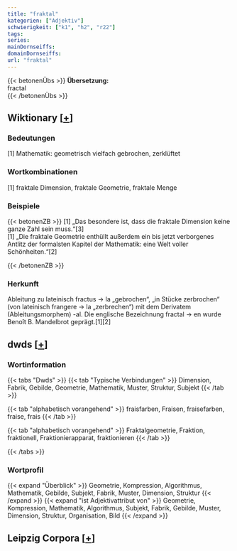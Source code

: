 ```yaml
---
title: "fraktal"
kategorien: ["Adjektiv"]
schwierigkeit: ["k1", "h2", "r22"]
tags:
series:
mainDornseiffs:
domainDornseiffs:
url: "fraktal"
---
```


{{< betonenÜbs >}}
**Übersetzung:**  
fractal  
{{< /betonenÜbs >}}

## Wiktionary [[+](https://de.wiktionary.org/wiki/fraktal)]

### Bedeutungen
[1] Mathematik: geometrisch vielfach gebrochen, zerklüftet  

### Wortkombinationen
[1] fraktale Dimension, fraktale Geometrie, fraktale Menge  

### Beispiele
{{< betonenZB >}}
[1] „Das besondere ist, dass die fraktale Dimension keine ganze Zahl sein muss.“[3]  
[1] „Die fraktale Geometrie enthüllt außerdem ein bis jetzt verborgenes Antlitz der formalsten Kapitel der Mathematik: eine Welt voller Schönheiten.“[2]  

{{< /betonenZB >}}
### Herkunft
Ableitung zu lateinisch fractus → la „gebrochen“, „in Stücke zerbrochen“ (von lateinisch frangere → la „zerbrechen“) mit dem Derivatem (Ableitungsmorphem) -al. Die englische Bezeichnung fractal → en wurde Benoît B. Mandelbrot geprägt.[1][2]  



## dwds [[+](https://www.dwds.de/wb/fraktal)]

### Wortinformation
{{< tabs "Dwds" >}}
{{< tab "Typische Verbindungen" >}}
Dimension, Fabrik, Gebilde, Geometrie, Mathematik, Muster, Struktur, Subjekt
{{< /tab >}}

{{< tab "alphabetisch vorangehend" >}}
fraisfarben, Fraisen, fraisefarben, fraise, frais
{{< /tab >}}

{{< tab "alphabetisch vorangehend" >}}
Fraktalgeometrie, Fraktion, fraktionell, Fraktionierapparat, fraktionieren
{{< /tab >}}

{{< /tabs >}}

### Wortprofil
{{< expand "Überblick" >}} Geometrie, Kompression, Algorithmus, Mathematik, Gebilde, Subjekt, Fabrik, Muster, Dimension, Struktur {{< /expand >}}
{{< expand "ist Adjektivattribut von" >}} Geometrie, Kompression, Mathematik, Algorithmus, Subjekt, Fabrik, Gebilde, Muster, Dimension, Struktur, Organisation, Bild {{< /expand >}}

## Leipzig Corpora [[+](https://corpora.uni-leipzig.de/en/res?word=fraktal&corpusId=deu_newscrawl-public_2018)]

